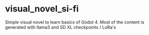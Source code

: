 # visual_novel_si-fi
Simple visual novel to learn basics of Godot 4. Most of the content is generated with llama3 and SD XL checkpoints / LoRa's
